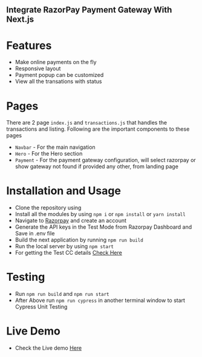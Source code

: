 ## Integrate RazorPay Payment Gateway With Next.js 

# Features

- Make online payments on the fly
- Responsive layout
- Payment popup can be customized
- View all the transations with status

# Pages

There are 2 page `index.js` and `transactions.js`  that handles the transactions and listing.
Following are the important components to these pages

- `Navbar` - For the main navigation
- `Hero` - For the Hero section
- `Payment` - For the payment gateway configuration, will select razorpay or show gateway not found if provided any other, from landing page

# Installation and Usage

- Clone the repository using 
- Install all the modules by using `npm i` or `npm install` or `yarn install`
- Navigate to <a href="https://razorpay.com/" target="_blank">Razorpay</a> and create an account
- Generate the API keys in the Test Mode from Razorpay Dashboard and Save in .env file
- Build the next application by running `npm run build`
- Run the local  server by using `npm start`
- For getting the Test CC details <a href="https://razorpay.com/docs/payments/payments/test-card-upi-details/" target="blank">Check Here</a>

# Testing

- Run `npm run build` and `npm run start`
- After Above run `npm run cypress` in another terminal window to start Cypress Unit Testing

# Live Demo

- Check the Live demo <a href="https://payment-liart.vercel.app/" target="_blank">Here</a>